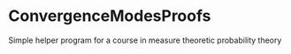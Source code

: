 # ConvergenceModesProofs
Simple helper program for a course in measure theoretic probability theory

